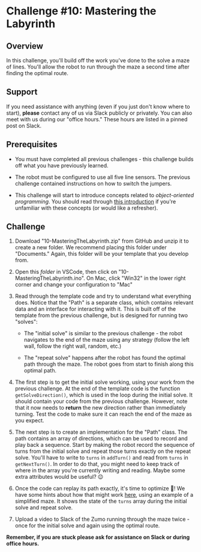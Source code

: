 # Challenge #10: Mastering the Labyrinth

## Overview

In this challenge, you'll build off the work you've done to the solve a maze of lines. You'll allow the robot to run through the maze a second time after finding the optimal route.

## Support

If you need assistance with anything (even if you just don't know where to start), **please** contact any of us via Slack publicly or privately. You can also meet with us during our "office hours." These hours are listed in a pinned post on Slack.

## Prerequisites

* You must have completed all previous challenges - this challenge builds off what you have previously learned.

* The robot must be configured to use all five line sensors. The previous challenge contained instructions on how to switch the jumpers.

* This challenge will start to introduce concepts related to *object-oriented programming*. You should read through [this introduction](OOIntro.md) if you're unfamiliar with these concepts (or would like a refresher).

## Challenge

1. Download "10-MasteringTheLabyrinth.zip" from GitHub and unzip it to create a new folder. We recommend placing this folder under "Documents." Again, this folder will be your template that you develop from.

2. Open this *folder* in VSCode, then click on "10-MasteringTheLabyrinth.ino". On Mac, click "Win32" in the lower right corner and change your configuration to "Mac"

3. Read through the template code and try to understand what everything does. Notice that the "Path" is a separate class, which contains relevant data and an interface for interacting with it. This is built off of the template from the previous challenge, but is designed for running two "solves":

    * The "initial solve" is similar to the previous challenge - the robot navigates to the end of the maze using any strategy (follow the left wall, follow the right wall, random, etc.)

    * The "repeat solve" happens after the robot has found the optimal path through the maze. The robot goes from start to finish along this optimal path.

4. The first step is to get the initial solve working, using your work from the previous challenge. At the end of the template code is the function `getSolveDirection()`, which is used in the loop during the initial solve. It should contain your code from the previous challenge. However, note that it now needs to **return** the new direction rather than immediately turning. Test the code to make sure it can reach the end of the maze as you expect.

5. The next step is to create an implementation for the "Path" class. The path contains an array of directions, which can be used to record and play back a sequence. Start by making the robot record the sequence of turns from the initial solve and repeat those turns exactly on the repeat solve. You'll have to write to `turns` in `addTurn()` and read from `turns` in `getNextTurn()`. In order to do that, you might need to keep track of where in the array you're currently writing and reading. Maybe some extra attributes would be useful? :wink:

6. Once the code can replay its path exactly, it's time to optimize :star_struck:! We have some hints about how that might work [here](https://docs.google.com/presentation/d/1jDsCbiJ5Ow2rlOxYv3KtA92UxcbsZgj4bfnVatyenZY/edit?usp=sharing), using an example of a simplified maze. It shows the state of the `turns` array during the initial solve and repeat solve.

7. Upload a video to Slack of the Zumo running through the maze twice - once for the initial solve and again using the optimal route.

**Remember, if you are stuck please ask for assistance on Slack or during office hours.**